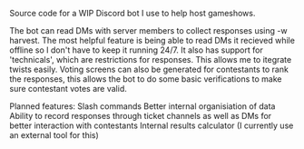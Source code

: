 Source code for a WIP Discord bot I use to help host gameshows.

The bot can read DMs with server members to collect responses using -w harvest. The most helpful feature is being able to read DMs it recieved while offline so I don't have to keep it running 24/7.
It also has support for 'technicals', which are restrictions for responses. This allows me to  itegrate twists easily.
Voting screens can also be generated for contestants to rank the responses, this allows the bot to do some basic verifications to make sure contestant votes are valid.

Planned features:
Slash commands
Better internal organisiation of data
Ability to record responses through ticket channels as well as DMs for better interaction with contestants
Internal results calculator (I currently use an external tool for this)
